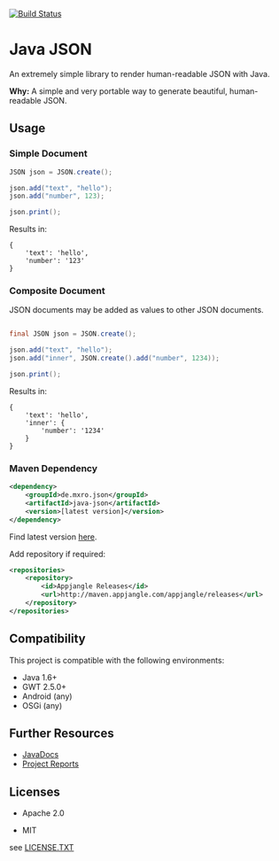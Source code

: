 [![Build Status](https://travis-ci.org/mxro/java-json.svg)](https://travis-ci.org/mxro/java-json)

# Java JSON

An extremely simple library to render human-readable JSON with Java.

**Why:** A simple and very portable way to generate beautiful, human-readable JSON. 

## Usage

### Simple Document

```java
JSON json = JSON.create();

json.add("text", "hello");
json.add("number", 123);

json.print();
```

Results in:

```
{
    'text': 'hello',
    'number': '123'
}
```

### Composite Document

JSON documents may be added as values to other JSON documents.

```java

final JSON json = JSON.create();

json.add("text", "hello");
json.add("inner", JSON.create().add("number", 1234));

json.print();
```

Results in:

```
{
    'text': 'hello',
    'inner': {
        'number': '1234'
    }
}
```

### Maven Dependency

```xml
<dependency>
    <groupId>de.mxro.json</groupId>
	<artifactId>java-json</artifactId>
	<version>[latest version]</version>
</dependency>
```

Find latest version [here](http://modules.appjangle.com/java-json/latest/project-summary.html).

Add repository if required:

```xml
<repositories>
	<repository>
		<id>Appjangle Releases</id>
		<url>http://maven.appjangle.com/appjangle/releases</url>
	</repository>
</repositories>
```

## Compatibility

This project is compatible with the following environments:

- Java 1.6+
- GWT 2.5.0+
- Android (any)
- OSGi (any)

## Further Resources

- [JavaDocs](http://modules.appjangle.com/java-json/latest/apidocs/)
- [Project Reports](http://modules.appjangle.com/java-json/latest/project-reports.html)

## Licenses

- Apache 2.0

- MIT

see [LICENSE.TXT](https://github.com/mxro/java-json/blob/master/LICENSE.TXT)



